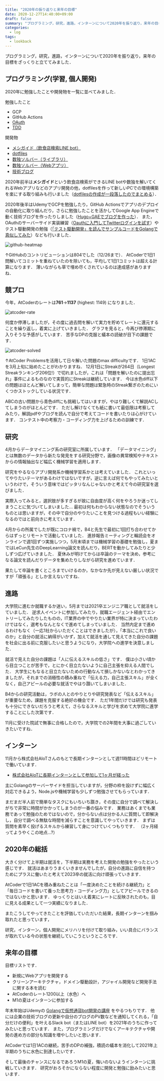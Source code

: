 ```yaml
---
title: "2020年の振り返りと来年の目標"
date: 2020-12-27T14:40:00+09:00
draft: false
summary: "プログラミング，研究，進路，インターンについて2020年を振り返り，来年の目標をざっくりと立ててみました．"
categories:
  - log
tags:
  - lookback
---
```


プログラミング，研究，進路，インターンについて2020年を振り返り，来年の目標をざっくりと立ててみました．

## プログラミング(学習, 個人開発)
2020年に勉強したことや開発物を一覧に並べてみました．

勉強したこと
- GCP
- GitHub Actions
- [OAuth](https://github.com/Fukkatsuso/oauth-sample)
- [TDD](https://github.com/Fukkatsuso/tdd-sample)

開発物
- [メシガイド（飲食店検索LINE bot）](https://github.com/Fukkatsuso/linebot-restaurant-go)
- [dotfiles](https://github.com/Fukkatsuso/dotfiles)
- [数独ソルバー（ライブラリ）](https://github.com/Fukkatsuso/sudoku)
- [数独ソルバー（Webアプリ）](https://github.com/Fukkatsuso/sudoku-solver-app)
- [技術ブログ](https://github.com/Fukkatsuso/blog)

2020年前半は**メシガイド**という飲食店検索ができるLINE botや数独を解いてくれるWebアプリなどのアプリ開発の他，dotfilesを作って新しいPCでの環境構築を楽にする取り組みも行いました（[dotfilesの作成が一段落したのでまとめる](https://blog.fukkatsuso.com/posts/start-dotfiles/)）．

2020年後半はUdemyでGCPを勉強したり，GitHub Actionsでアプリのデプロイの自動化に取り組んだり，さらに勉強したことを活かしてGoogle App Engineで動く技術ブログを作ったりしました（[Hugo+GAEでブログを作った](https://blog.fukkatsuso.com/posts/start-blog/)）．
また，OAuthのサーバーサイド実装練習（[Oauthに入門してTwitterログインを試す](https://blog.fukkatsuso.com/posts/oauth1-twitter/)）やテスト駆動開発の勉強（[「テスト駆動開発」を読んでサンプルコードをGolangで真似してみた](https://blog.fukkatsuso.com/posts/read-tdd/)）なども行いました．

![github-heatmap](github-heatmap.png)

↑GitHubのコントリビューションは804でした（12/26まで）．
AtCoderで1日1問解いてコミットを重ねていたのを除いても，平均して1日1コミットは超える計算になります．
薄いながらも草で埋め尽くされているのは達成感がありますね．

## 競プロ
今年，AtCoderのレートは**761**→**1137** (highest: 1149) になりました．

![atcoder-rate](atcoder-rate.png)

何度か停滞しましたが，その度に過去問を解いて実力を貯めてレートに還元することを繰り返し，着実に上げていきました．
グラフを見ると，今再び停滞期に入りそうな予感がしています．
苦手なDPの克服と蟻本の読破が目下の課題です．

![atcoder-solved](atcoder-heatmap.png)

↑AtCoder Problemsを活用して日々解いた問題のmax difficultyです．
1日1ACを3月上旬に始めたことがわかりますね．
12月1日にStreakが264日（Longest Streakランキング206位!）で切れましたが，これは「問題を解いたのに提出忘れ」事件によるものなので実質的にStreakは継続しています．
今は水色diff以下の問題はほとんど解いてしまって，簡単な問題は緊急時のStreak繋ぎのためにいくつかストックしている状況です．

ABCの古い問題から青色diffにも挑戦してはいますが，やはり難しくて解説ACしてしまうのがほとんどです．
ただし解けなくても紙に書いて最低限は考察してみたり，解説pdfやブログを読んで自分で考えてコードを書いたりは心がけています．
コンテスト中の考察力・コーディング力を上げるための訓練です．

## 研究
4月からデータマイニング系の研究室に所属しています．
「データマイニング」とは無数のデータから新たな発見をする研究分野で，画像の異常検知やテキストからの情報抽出など幅広く機械学習を適用します．

研究をやるならアプリ開発系か機械学習系かとは考えていました．
これといってやりたいテーマがあるわけではないですが，逆に言えば何でもやってみたいというわけで，そういう意味ではピッタリなんじゃないかと考えて今の研究室を選びました．

実際入ってみると，選択肢が多すぎるが故に自由度が高く何をやろうか迷ってしまうことに気づいてしまいました...
最初は何もわからない状態なのでそういうものとは思いますが，その中で自分のやりたいことを見つける過程もいい経験になるのではと前向きに考えています．

4月からの所属でしたが既にコロナ禍で，B4と先生で最初に1回打ち合わせてからはずっとリモートで活動していました．
進捗報告ミーティングと輪読会をオンラインで週1回ずつ実施しつつ，5月末頃までは機械学習の基礎を勉強し，夏まではLeCun先生のDeepLearning論文を読んだり，BERTを動かしてみたりと少しずつ広げていきました．
夏休みが明けてからは卒論のテーマを決め，参考になる論文を読んだりデータを集めたりしながら研究を進めています．

果たして卒論を書くところまでいけるのか，なかなか先が見えない厳しい状況ですが「頑張る」としか言えないですね．

## 進路
大学院に進むか就職するか迷い，5月までは2021卒エンジニア職として就活をしていました．
逆求人イベントに参加してみたり，就職エージェント経由でエントリーしてみたりしたものの，IT業界の中でやりたい業界が特に決まっていたわけではなく，選考もなんとなくで進めてしまっていました．
当然内定まで進めるわけもなく（一応1社からいただくことはできましたが），「本当にこれで良いのか」と自分の就活に納得がいかず，加えて就活を通して見えてきた自分の課題を社会に出る前に克服したいと思うようになり，大学院への進学を決意しました．

就活で見えた自分の課題は「人に伝えるスキルの低さ」です．
僕は小さい頃から目立つことが苦手で，とにかく目立たないように自己主張を抑える人間でした．
大学生にもなると目立たないための行動なんて損しかないなとわかってきましたが，それまでの消極性の積み重ねで「伝える力，自己主張スキル」が全くなく，自己アピールの必要な就活でやはり躓いてしまいました．

B4からの研究活動は，ラボの人とのやりとりや研究発表など「伝えるスキル」が重要なため，課題を克服する絶好の機会です．
ただ1年間だけでは研究も発表も十分にできないだろうと考えて，さらなるスキルと学びを求めて大学院に進学することにした次第です．

11月に受けた院試で無事に合格したので，大学院での2年間を大事に過ごしていきたいですね．

## インターン
11月から株式会社AIoTさんのもとで長期インターンとして週11時間ほどリモートで働いています．
- [株式会社AIoTに長期インターンとして参加して1ヶ月が経った](https://blog.fukkatsuso.com/posts/aiot-intern-impression/)

主にGolangのサーバーサイドを担当していますが，分野の枠を設けずに幅広く対応できるよう，Node.jsや機械学習も少しずつ勉強させてもらっています．

まだまだ半人前で簡単なタスクにもいちいち躓き，その度に自分で調べて解決しがちで非常に時間がかかってしまうのが一番の悩みです．
業務はあくまでも業務であって勉強のためではないので，分からない点は分かる人に質問して即解決し，自分で調べる無駄な時間を減らすことを意識してやっていきます．
まずは質問を素早く投げるスキルから練習して身につけていくつもりです．
（2ヶ月経ってようやくこの地点...?）

## 2020年の総括
大きく分けて上半期は就活を，下半期は実務を考えた開発の勉強をやったという感じです．
就活はあまりうまくいきませんでしたが，自分の進路に自信を持つためにプラスに働いたと考えて2023卒の就活に向け頑張っていきます．

AtCoderで1日1ACを積み重ねたことは「一度決めたことを続ける継続力」と「毎日コードを書いて養った思考力・コーディング力」としてアピールできるのではないかと思います．
ゆっくりとはいえ着実にレートに反映されたのも，目に見える成果として一つ実績になりました．

またこうしてやってきたことを評価していただいた結果，長期インターンを掴み取れたと思っています，

研究，インターン，個人開発にメリハリを付けて取り組み，いい具合にバランスが取れている今の状態を継続していこうというところです．

## 来年の目標
目標リストです．
- 新規にWebアプリを開発する
- クリーンアーキテクチャ，ドメイン駆動設計，アジャイル開発など開発手法に関する本を読む
- AtCoderのレート1200以上（水色）へ
- M1の夏はインターンに参加する

年末年始はUdemyの [Golangで仮想通貨bot開発の講座](https://www.udemy.com/share/101XFGAEESc1pTRXgH/) をやるつもりです．
他には企業の技術ブログの更新や自分のブログのPV数などを通知してくれる，「自分だけの便利」を叶えるSlack bot（またはLINE bot）を2021年のうちに作ってみたいと思っています．
また，プログラミングだけでなくアーキテクチャや開発の進め方の部分も知識を増やしたいと思います．

AtCoderでは1日1ACの継続，苦手のDPの補強，積読の蟻本を消化して2021年上半期のうちに水色に到達したいです．

そして最後のチャンスになるであろうM1の夏，悔いのないようインターンに挑戦していきます．
研究がおろそかにならない程度に開発と勉強に励みたいと思います．
